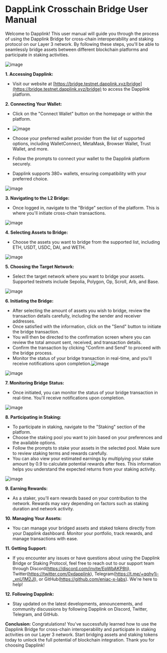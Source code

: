 # DappLink Crosschain Bridge User Manual

Welcome to Dapplink! This user manual will guide you through the process of using the Dapplink Bridge for cross-chain interoperability and staking protocol on our Layer 3 network. By following these steps, you'll be able to seamlessly bridge assets between different blockchain platforms and participate in staking activities.

![image](https://github.com/eniac-x-labs/User-Manual-Bridge/assets/97324405/f1001d92-4d06-4d74-b60b-320992664bc5)

**1. Accessing Dapplink:**
   - Visit our website at [https://bridge.testnet.dapplink.xyz/bridge](https://bridge.testnet.dapplink.xyz/bridge) to access the Dapplink platform.

**2. Connecting Your Wallet:**
  - Click on the "Connect Wallet" button on the homepage or within the platform.

  - ![image](https://github.com/shivanshu814/User-Manual/assets/97324405/bed4439d-1724-4f3a-aea0-9dc7a126eff5)
  
  - Choose your preferred wallet provider from the list of supported options, including WalletConnect, MetaMask, Browser Wallet, Trust Wallet, and more.
  - Follow the prompts to connect your wallet to the Dapplink platform securely.
  - Dapplink supports 380+ wallets, ensuring compatibility with your preferred choice.

![image](https://github.com/shivanshu814/User-Manual/assets/97324405/ac01f675-c925-4955-9bf7-5d2fa795b695)

**3. Navigating to the L2 Bridge:**
   - Once logged in, navigate to the "Bridge" section of the platform. This is where you'll initiate cross-chain transactions.

![image](https://github.com/shivanshu814/User-Manual/assets/97324405/45681122-33a5-4379-aef2-96eeb2fc63fb)

**4. Selecting Assets to Bridge:**
   - Choose the assets you want to bridge from the supported list, including ETH, USDT, USDC, DAI, and WETH.

![image](https://github.com/shivanshu814/User-Manual/assets/97324405/7d283820-3ebf-48b5-a3dd-e89ac372933b)

**5. Choosing the Target Network:**
   - Select the target network where you want to bridge your assets. Supported testnets include Sepolia, Polygon, Op, Scroll, Arb, and Base.

![image](https://github.com/shivanshu814/User-Manual/assets/97324405/a371b7c5-5175-4754-80a6-66a6a80fa3dc)

**6. Initiating the Bridge:**
   - After selecting the amount of assets you wish to bridge, review the transaction details carefully, including the sender and receiver addresses.
   - Once satisfied with the information, click on the "Send" button to initiate the bridge transaction.
   - You will then be directed to the confirmation screen where you can review the total amount sent, received, and transaction details.
   - Confirm the transaction by clicking "Confirm and Send" to proceed with the bridge process.
   - Monitor the status of your bridge transaction in real-time, and you'll receive notifications upon completion.![image](https://github.com/shivanshu814/User-Manual/assets/97324405/36107f2d-c04c-4434-b719-135d9185066c)

![image](https://github.com/shivanshu814/User-Manual/assets/97324405/465d30da-8b28-4c94-8625-95eb506fc120)

**7. Monitoring Bridge Status:**
   - Once initiated, you can monitor the status of your bridge transaction in real-time. You'll receive notifications upon completion.

![image](https://github.com/shivanshu814/User-Manual/assets/97324405/c0fd2ac2-2a9a-463a-ab5c-6c5792e56137)

**8. Participating in Staking:**
   - To participate in staking, navigate to the "Staking" section of the platform.
   - Choose the staking pool you want to join based on your preferences and the available options.
   - Follow the prompts to stake your assets in the selected pool. Make sure to review staking terms and rewards carefully.
   - You can also view your estimated earnings by multiplying your stake amount by 0.9 to calculate potential rewards after fees. This information helps you understand the expected returns from your staking activity.

![image](https://github.com/shivanshu814/User-Manual/assets/97324405/d970e54a-32d4-4456-bba5-c779c388c48b)

**9. Earning Rewards:**
   - As a staker, you'll earn rewards based on your contribution to the network. Rewards may vary depending on factors such as staking duration and network activity.

**10. Managing Your Assets:**
   - You can manage your bridged assets and staked tokens directly from your Dapplink dashboard. Monitor your portfolio, track rewards, and manage transactions with ease.

**11. Getting Support:**
   - If you encounter any issues or have questions about using the Dapplink Bridge or Staking Protocol, feel free to reach out to our support team through Discord(https://discord.com/invite/EpWbAKP8tj), Twitter(https://twitter.com/0xdapplink), Telegram(https://t.me/+qqhy1i-_xnU1M2Jl), or GitHub(https://github.com/eniac-x-labs). We're here to help!

**12. Following Dapplink:**
   - Stay updated on the latest developments, announcements, and community discussions by following Dapplink on Discord, Twitter, Telegram, and GitHub.

**Conclusion:**
Congratulations! You've successfully learned how to use the Dapplink Bridge for cross-chain interoperability and participate in staking activities on our Layer 3 network. Start bridging assets and staking tokens today to unlock the full potential of blockchain integration. Thank you for choosing Dapplink!
